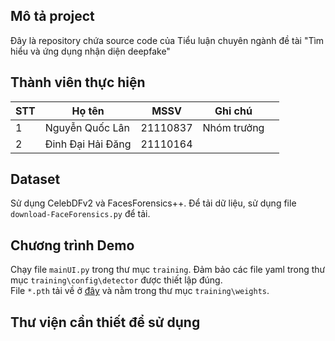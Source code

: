 ## Mô tả project
Đây là repository chứa source code của Tiểu luận chuyên ngành đề tài "Tìm hiểu và ứng dụng nhận diện deepfake"

## Thành viên thực hiện
| **STT** | **Họ tên**        | **MSSV** | **Ghi chú** |   |
|---------|-------------------|----------|-------------|---|
| 1       | Nguyễn Quốc Lân   | 21110837 | Nhóm trưởng |   |
| 2       | Đinh Đại Hải Đăng | 21110164 |             |   |

## Dataset
Sử dụng CelebDFv2 và FacesForensics++. Để tải dữ liệu, sử dụng file `download-FaceForensics.py` để tải.

## Chương trình Demo
Chạy file `mainUI.py` trong thư mục `training`. Đảm bảo các file yaml trong thư mục `training\config\detector` được thiết lập đúng.  
File `*.pth` tải về ở [đây](https://drive.google.com/drive/folders/1RvU86NZLiGQy78_C4LPcFhL2eAW8cDtE?usp=sharing) và nằm trong thư mục `training\weights`.

## Thư viện cần thiết để sử dụng
